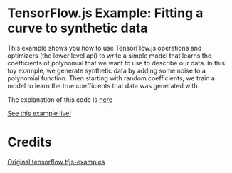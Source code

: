 # TensorFlow.js Example: Fitting a curve to synthetic data

This example shows you how to use TensorFlow.js operations and optimizers (the lower level api) to write a simple model that learns the coefficients of polynomial that we want to use to describe our data. In this toy example, we generate synthetic data by adding some noise to a polynomial function. Then starting with random coefficients, we train a model to learn the true coefficients that data was generated with.

The explanation of this code is [here](https://js.tensorflow.org/tutorials/fit-curve.html)

[See this example live!](https://storage.googleapis.com/tfjs-examples/polynomial-regression-core/dist/index.html)

# Credits
[Original tensorflow tfjs-examples](https://github.com/tensorflow/tfjs-examples/tree/master/polynomial-regression-core)
